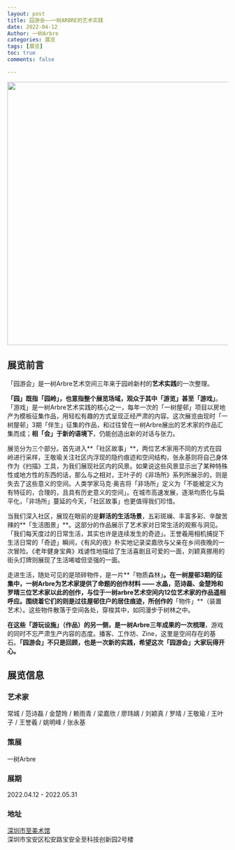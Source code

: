 ```yaml
---
layout: post
title: 园游会——一树ARBRE的艺术实践
date: 2022-04-12
Author: 一树Arbre
categories: 展览
tags: [展览]
toc: true
comments: false

---
```


<img src="https://s2.loli.net/2022/08/20/YBxNwtOic54sk2y.gif" width="600px" />

## 展览前言

「园游会」是一树Arbre艺术空间三年来于园岭新村的**艺术实践**的一次整理。

**「园」既指「园岭」，也意指整个展览场域，**观众于其中**「游览」**甚至**「游戏」**。「游戏」是一树Arbre艺术实践的核心之一，每年一次的「一树屋邨」项目以房地产为模板征集作品，用轻松有趣的方式呈现正经严肃的内容。这次展览由现时「一树屋邨」3期「伴生」征集的作品，和过往曾在一树Arbre展出的艺术家的作品汇集而成；**相「会」于新的语境下**，仍能创造出新的对话与张力。

展览分为三个部分。首先进入**「社区故事」**，两位艺术家用不同的方式在园岭进行采样，王敬瑜关注社区内浮现的隐约痕迹和空间结构，张永基则将自己身体作为《扫描》工具，为我们展现社区内的风景。如果说这些风景显示出了某种特殊性或地方性的东西的话，那么与之相对，王叶子的《非场所》系列所展示的，则是失去了这些意义的空间。人类学家马克·奥吉将「非场所」定义为「不能被定义为有特征的，合理的，且具有历史意义的空间」。在城市高速发展，逐渐均质化与扁平化，「非场所」蔓延的今天，「社区故事」也更值得我们珍惜。

当我们深入社区，展现在眼前的是**鲜活的生活场景**，五彩斑斓、丰富多彩、辛酸苦辣的**「生活图景」**。这部分的作品展示了艺术家对日常生活的观察与洞见。「我们每天度过的日常生活，其实也许是连续发生的奇迹」。王誉羲用相机捕捉下生活日常的「奇迹」瞬间，《有风的夜》朴实地记录梁嘉欣与父亲在乡间夜晚的一次冒险。《老年健身宝典》戏谑性地描绘了生活喜剧且可爱的一面，刘颖真挪用的街头灯牌则展现了生活唏嘘但坚强的一面。

走进生活，随处可见的是琐碎物件，是一片**「物质森林」**。在一树屋邨3期的征集中，一树Arbre为艺术家提供了命题的创作材料 —— 水晶，范诗磊、金楚玲和罗晴三位艺术家以此的创作，与位于一树arbre艺术空间内12位艺术家的作品遥相呼应。围绕着它们的则是过往屋邨住户的居住痕迹，所创作的**「物件」**（装置艺术）。这些物件散落于空间各处，穿梭其中，如同漫步于树林之中。

**在这些「游玩设施」（作品）的另一侧，是一树Arbre三年成果的一次梳理**，游戏的同时不忘严肃生产内容的态度。播客、工作坊、Zine，这里是空间存在的基石。**「园游会」不只是回顾，也是一次新的实践，希望这次「园游会」大家玩得开心。**

## 展览信息

### 艺术家

常城 / 范诗磊 / 金楚玲 / 赖雨青 / 梁嘉欣 / 廖玮婧 / 刘颖真 / 罗晴 / 王敬瑜 / 王叶子 / 王誉羲 / 姚明峰 / 张永基

### 策展

一树Arbre

### 展期

2022.04.12 - 2022.05.31

### 地址

[深圳市至美术馆](https://mp.weixin.qq.com/s?__biz=MzA3NTYyODYzOQ==&mid=2650397658&idx=1&sn=3fca5c26237c1dc88ec86c99ec818a5b&chksm=8760d2eab0175bfc1dd7da4c0a1c85925662d1be7a08dbbd854bf05ce5168ea76eb55b3a255f&scene=21)  
深圳市宝安区松安路宝安全至科技创新园2号楼

